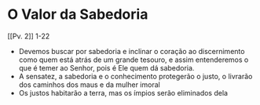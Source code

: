 # O Valor da Sabedoria
[[Pv. 2]] 1-22
- Devemos buscar por sabedoria e inclinar o coração ao discernimento como quem está atrás de um grande tesouro, e assim entenderemos o que é temer ao Senhor, pois é Ele quem dá sabedoria.
- A sensatez, a sabedoria e o conhecimento protegerão o justo, o livrarão dos caminhos dos maus e da mulher imoral
- Os justos habitarão a terra, mas os ímpios serão eliminados dela